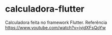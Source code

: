 # calculadora-flutter

Calculadora feita no framework Flutter.
Referência https://www.youtube.com/watch?v=jyjdXFsQoYw
